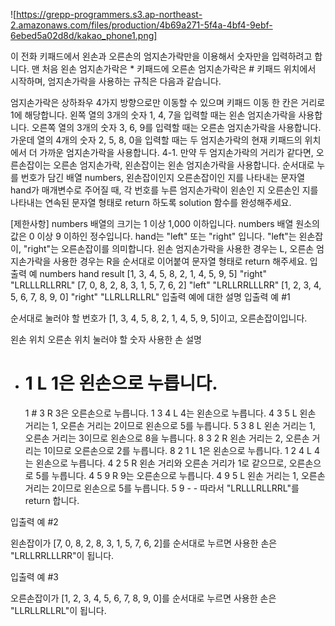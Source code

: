 ![https://grepp-programmers.s3.ap-northeast-2.amazonaws.com/files/production/4b69a271-5f4a-4bf4-9ebf-6ebed5a02d8d/kakao_phone1.png]

이 전화 키패드에서 왼손과 오른손의 엄지손가락만을 이용해서 숫자만을 입력하려고 합니다.
맨 처음 왼손 엄지손가락은 \* 키패드에 오른손 엄지손가락은 # 키패드 위치에서 시작하며, 엄지손가락을 사용하는 규칙은 다음과 같습니다.

엄지손가락은 상하좌우 4가지 방향으로만 이동할 수 있으며 키패드 이동 한 칸은 거리로 1에 해당합니다.
왼쪽 열의 3개의 숫자 1, 4, 7을 입력할 때는 왼손 엄지손가락을 사용합니다.
오른쪽 열의 3개의 숫자 3, 6, 9를 입력할 때는 오른손 엄지손가락을 사용합니다.
가운데 열의 4개의 숫자 2, 5, 8, 0을 입력할 때는 두 엄지손가락의 현재 키패드의 위치에서 더 가까운 엄지손가락을 사용합니다.
4-1. 만약 두 엄지손가락의 거리가 같다면, 오른손잡이는 오른손 엄지손가락, 왼손잡이는 왼손 엄지손가락을 사용합니다.
순서대로 누를 번호가 담긴 배열 numbers, 왼손잡이인지 오른손잡이인 지를 나타내는 문자열 hand가 매개변수로 주어질 때, 각 번호를 누른 엄지손가락이 왼손인 지 오른손인 지를 나타내는 연속된 문자열 형태로 return 하도록 solution 함수를 완성해주세요.

[제한사항]
numbers 배열의 크기는 1 이상 1,000 이하입니다.
numbers 배열 원소의 값은 0 이상 9 이하인 정수입니다.
hand는 "left" 또는 "right" 입니다.
"left"는 왼손잡이, "right"는 오른손잡이를 의미합니다.
왼손 엄지손가락을 사용한 경우는 L, 오른손 엄지손가락을 사용한 경우는 R을 순서대로 이어붙여 문자열 형태로 return 해주세요.
입출력 예
numbers hand result
[1, 3, 4, 5, 8, 2, 1, 4, 5, 9, 5] "right" "LRLLLRLLRRL"
[7, 0, 8, 2, 8, 3, 1, 5, 7, 6, 2] "left" "LRLLRRLLLRR"
[1, 2, 3, 4, 5, 6, 7, 8, 9, 0] "right" "LLRLLRLLRL"
입출력 예에 대한 설명
입출력 예 #1

순서대로 눌러야 할 번호가 [1, 3, 4, 5, 8, 2, 1, 4, 5, 9, 5]이고, 오른손잡이입니다.

왼손 위치 오른손 위치 눌러야 할 숫자 사용한 손 설명

- # 1 L 1은 왼손으로 누릅니다.
  1 # 3 R 3은 오른손으로 누릅니다.
  1 3 4 L 4는 왼손으로 누릅니다.
  4 3 5 L 왼손 거리는 1, 오른손 거리는 2이므로 왼손으로 5를 누릅니다.
  5 3 8 L 왼손 거리는 1, 오른손 거리는 3이므로 왼손으로 8을 누릅니다.
  8 3 2 R 왼손 거리는 2, 오른손 거리는 1이므로 오른손으로 2를 누릅니다.
  8 2 1 L 1은 왼손으로 누릅니다.
  1 2 4 L 4는 왼손으로 누릅니다.
  4 2 5 R 왼손 거리와 오른손 거리가 1로 같으므로, 오른손으로 5를 누릅니다.
  4 5 9 R 9는 오른손으로 누릅니다.
  4 9 5 L 왼손 거리는 1, 오른손 거리는 2이므로 왼손으로 5를 누릅니다.
  5 9 - -
  따라서 "LRLLLRLLRRL"를 return 합니다.

입출력 예 #2

왼손잡이가 [7, 0, 8, 2, 8, 3, 1, 5, 7, 6, 2]를 순서대로 누르면 사용한 손은 "LRLLRRLLLRR"이 됩니다.

입출력 예 #3

오른손잡이가 [1, 2, 3, 4, 5, 6, 7, 8, 9, 0]를 순서대로 누르면 사용한 손은 "LLRLLRLLRL"이 됩니다.
